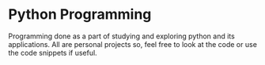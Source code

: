 # Python Programming
Programming done as a part of studying and exploring python and its applications.
All are personal projects so, feel free to look at the code or use the code snippets if useful.
